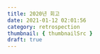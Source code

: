 ```yaml
---
title: 2020년 회고
date: 2021-01-12 02:01:56
category: retrospection
thumbnail: { thumbnailSrc }
draft: true
---
```


